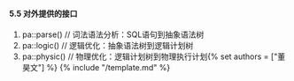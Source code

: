 #### 5.5 对外提供的接口
1. pa::parse() // 词法语法分析：SQL语句到抽象语法树
2. pa::logic() // 逻辑优化：抽象语法树到逻辑计划树
3. pa::physic() // 物理优化：逻辑计划树到物理执行计划{% set authors = ["董昊文"] %}
{% include "/template.md" %}
